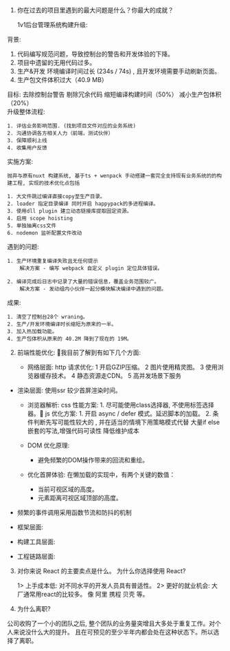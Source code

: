 1. 你在过去的项目里遇到的最大问题是什么？你最大的成就？

   1v1后台管理系统构建升级:

  背景:

  1. 代码编写规范问题，导致控制台的警告和开发体验的下降。
  2. 项目中遗留的无用代码过多。
  3. 生产&开发  环境编译时间过长  (234s / 74s) ,  且开发环境需要手动刷新页面。
  4. 生产包文件体积过大（40.9 MB）

  目标:
    去除控制台警告   剔除冗余代码    缩短编译构建时间（50%）  减小生产包体积（20%）      
  升级整体流程: 

    1. 评估业务影响范围. (找到项目文件对应的业务系统)
    2. 沟通协调各方相关人力（前端，测试伙伴）
    3. 保障顺利上线
    4. 收集用户反馈

  实施方案:

    抛弃与原有nuxt 构建系统, 基于ts + wenpack 手动搭建一套完全支持现有业务系统的的构建工程, 实现的技术优化点包括 

    1. 大文件跳过编译直接copy至生产目录。
    2. loader 指定目录编译 同时开启 happypack的多进程编译。
    3. 使用dll plugin 建立动态链接库提取固定资源。
    4. 启用 scope hoisting
    5. 单独抽离css文件
    6. nodemon 监听配置文件改动

  遇到的问题:

    1. 生产环境重复编译失败且无任何提示
        解决方案 - 编写 webpack 自定义 plugin 定位具体错误。

    2. 编译完成后日志中记录了大量的错误信息，覆盖业务范围较广。
        解决方案 - 发动组内小伙伴一起分模块解决编译中遇到的问题。

  成果:

    1. 清空了控制台28个 wraning。
    2. 生产/开发环境编译时长缩短为原来的一半。
    3. 加入热加载功能。
    4. 生产包体积从原来的 40.2M 降到了现在的 19M。
  
2. 前端性能优化:
   我目前了解到有如下几个方面:

   - 网络层面: 
      http 请求优化: 
        1 开启GZIP压缩。 
        2 图片使用精灵图。
        3 使用浏览器缓存技术。
        4 静态资源走CDN。
        5 高并发场景下服务

  - 渲染层面:  使用ssr 较少首屏渲染时间。
      - 浏览器解析:
        css 性能方案:
            1. 尽可能使用class选择器, 不使用标签选择器。
        js 优化方案:
            1. 开启 async / defer 模式。延迟脚本的加载。
            2. 条件判断先写可能性较大的 , 并在适当的情境下用策略模式代替 大量if else 嵌套的写法,增强代码可读性 降低维护成本

      - DOM 优化原理:  
          - 避免频繁的DOM操作带来的回流和重绘。 

      - 优化首屏体验:
        在懒加载的实现中，有两个关键的数值：
          - 当前可视区域的高度。
          - 元素距离可视区域顶部的高度。

   - 频繁的事件调用采用函数节流和防抖的机制
   - 框架层面:
   - 构建工具层面:

   - 工程链路层面:
    



3. 对你来说 React 的主要卖点是什么。 为什么你选择使用 React?

   1> 上手成本低: 对不同水平的开发人员具有普适性。
   2> 更好的就业机会: 大厂通常用react的比较多。 像 阿里 携程 贝壳 等。

4. 为什么离职? 

  公司收购了一个小的团队之后, 整个团队的业务量突增且大多处于重复工作。对个人来说没什么大的提升。
  且在可预见的至少半年内都会处在这种状态下。所以选择了离职。
